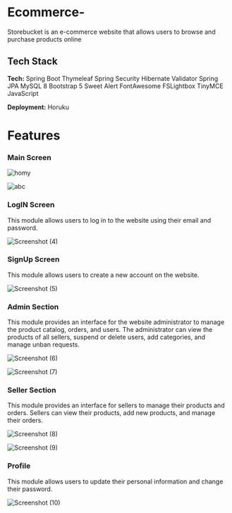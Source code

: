 # Ecommerce-

Storebucket is an e-commerce website that allows users to browse and purchase products online
## Tech Stack

**Tech:**   Spring Boot
            Thymeleaf
            Spring Security
            Hibernate Validator
            Spring JPA
            MySQL 8
            Bootstrap 5
            Sweet Alert
            FontAwesome
            FSLightbox
            TinyMCE
            JavaScript

**Deployment:** Horuku

# Features
### Main Screen

![homy](https://github.com/Ldass2000/Ecommece-Storebucket/assets/83582883/600725a0-65b4-4428-9bb3-90e39147ec6b)

![abc](https://github.com/Ldass2000/Ecommece-Storebucket/assets/83582883/ea36cb09-bf37-40c2-b5b5-8f59f151d572)

### LogIN Screen

This module allows users to log in to the website using their email and password.

![Screenshot (4)](https://github.com/Ldass2000/Ecommece-Storebucket/assets/83582883/315f9af3-9f52-4419-b36a-872219e257a1)

### SignUp Screen

This module allows users to create a new account on the website.

![Screenshot (5)](https://github.com/Ldass2000/Ecommece-Storebucket/assets/83582883/a7993b04-791f-4949-bcee-9b3fb2eafff9)


### Admin Section 

This module provides an interface for the website administrator to manage the product catalog, orders, and users. The administrator can view the products of all sellers, suspend or delete users, add categories, and manage unban requests.

![Screenshot (6)](https://github.com/Ldass2000/Ecommece-Storebucket/assets/83582883/00490360-947b-4fc5-b2e8-8cff7ac66fc6)

![Screenshot (7)](https://github.com/Ldass2000/Ecommece-Storebucket/assets/83582883/03bcfe99-a2b6-4740-8230-8a8c6c505b22)

### Seller Section

This module provides an interface for sellers to manage their products and orders. Sellers can view their products, add new products, and manage their orders.

![Screenshot (8)](https://github.com/Ldass2000/Ecommece-Storebucket/assets/83582883/103ed255-0408-4438-84a2-2740c79d160e)

![Screenshot (9)](https://github.com/Ldass2000/Ecommece-Storebucket/assets/83582883/d336beef-ab06-4cba-902c-53ebf1fd4d06)

### Profile

This module allows users to update their personal information and change their password.


![Screenshot (10)](https://github.com/Ldass2000/Ecommece-Storebucket/assets/83582883/bd173e93-a13b-4455-8dc6-6200798512d3)





